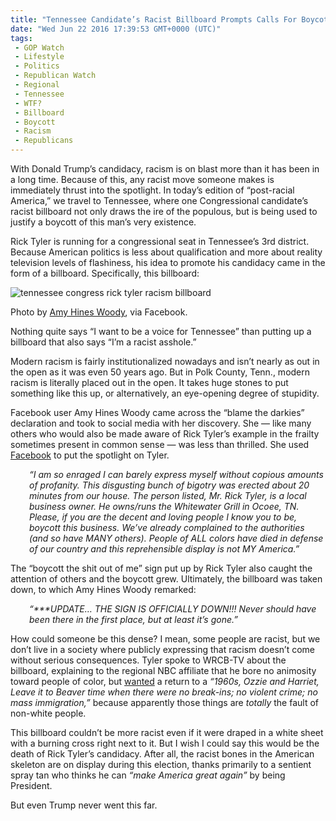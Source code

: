 ```yaml
---
title: "Tennessee Candidate’s Racist Billboard Prompts Calls For Boycott"
date: "Wed Jun 22 2016 17:39:53 GMT+0000 (UTC)"
tags: 
 - GOP Watch
 - Lifestyle
 - Politics
 - Republican Watch
 - Regional
 - Tennessee
 - WTF?
 - Billboard
 - Boycott
 - Racism
 - Republicans
---
```

<p><!--OffDef--></p><p>With Donald Trump&#x2019;s candidacy, racism is on blast more than it has been in a long time. Because of this, any racist move someone makes is immediately thrust into the spotlight. In today&#x2019;s edition of &#x201C;post-racial America,&#x201D; we travel to Tennessee, where one Congressional candidate&#x2019;s racist billboard not only draws the ire of the populous, but is being used to justify a boycott of this man&#x2019;s very existence.</p><p><!--Ads1--></p><p>Rick Tyler is running for a congressional seat in Tennessee&#x2019;s 3rd district. Because American politics is less about qualification and more about reality television levels of flashiness, his idea to promote his candidacy came in the form of a billboard. Specifically, this billboard:</p><div id="attachment_138590" style="width: 610px" class="wp-caption aligncenter"><img class="size-large wp-image-138590" src="//i1.wp.com/cdn.liberalamerica.org/wp-content/uploads/2016/06/13495307_10154900183329908_3584083896726242531_n-600x338.jpg?resize=600%2C338" alt="tennessee congress rick tyler racism billboard" srcset="//cdn.liberalamerica.org/wp-content/uploads/2016/06/13495307_10154900183329908_3584083896726242531_n.jpg 600w, //cdn.liberalamerica.org/wp-content/uploads/2016/06/13495307_10154900183329908_3584083896726242531_n.jpg 64w, //cdn.liberalamerica.org/wp-content/uploads/2016/06/13495307_10154900183329908_3584083896726242531_n.jpg 350w, //cdn.liberalamerica.org/wp-content/uploads/2016/06/13495307_10154900183329908_3584083896726242531_n.jpg 768w, //cdn.liberalamerica.org/wp-content/uploads/2016/06/13495307_10154900183329908_3584083896726242531_n.jpg 795w, //cdn.liberalamerica.org/wp-content/uploads/2016/06/13495307_10154900183329908_3584083896726242531_n.jpg 960w" sizes="(max-width: 600px) 100vw, 600px" data-recalc-dims="1">
<p class="wp-caption-text">Photo by <a href="https://www.facebook.com/photo.php?fbid=10154900183329908&amp;set=a.10150489609134908.458456.773804907&amp;type=3&amp;theater" onclick="__gaTracker(&apos;send&apos;, &apos;event&apos;, &apos;outbound-article&apos;, &apos;https://www.facebook.com/photo.php?fbid=10154900183329908&amp;set=a.10150489609134908.458456.773804907&amp;type=3&amp;theater&apos;, &apos;Amy Hines Woody&apos;);">Amy Hines Woody</a>, via Facebook.</p>
</div><p>Nothing quite says &#x201C;I want to be a voice for Tennessee&#x201D; than putting up a billboard that also says &#x201C;I&#x2019;m a racist asshole.&#x201D;</p><p>Modern racism is fairly institutionalized nowadays and isn&#x2019;t nearly as out in the open as it was even 50 years ago. But in Polk County, Tenn., modern racism is literally placed out in the open. It takes huge stones to put something like this up, or alternatively, an eye-opening degree of stupidity.</p><p>Facebook user Amy Hines Woody came across the &#x201C;blame the darkies&#x201D; declaration and took to social media with her discovery. She &#x2014; like many others who would also be made aware of Rick Tyler&#x2019;s example in the frailty sometimes present in common sense &#x2014; was less than thrilled. She used <a href="https://www.facebook.com/amy.h.woody?fref=nf" onclick="__gaTracker(&apos;send&apos;, &apos;event&apos;, &apos;outbound-article&apos;, &apos;https://www.facebook.com/amy.h.woody?fref=nf&apos;, &apos;Facebook&apos;);">Facebook</a> to put the spotlight on Tyler.</p><p style="padding-left: 30px"><em>&#x201C;I am so enraged I can barely express myself without copious amounts of profanity. This disgusting bunch of bigotry was erected about 20 minutes from our house. The person listed, Mr. Rick Tyler, is a local business owner. He owns/runs the Whitewater Grill in Ocoee, TN. Please, if you are the decent and loving people I know you to be, boycott this business. We&#x2019;ve already complained to the authorities (and so have MANY others). People of ALL colors have died in defense of our country and this reprehensible display is not MY America.&#x201D;</em></p><p>The &#x201C;boycott the shit out of me&#x201D; sign put up by Rick Tyler also caught the attention of others and the boycott grew. Ultimately, the billboard was taken down, to which Amy Hines Woody remarked:</p><p style="padding-left: 30px"><em>&#x201C;***UPDATE&#x2026; THE SIGN IS OFFICIALLY DOWN!!! Never should have been there in the first place, but at least it&#x2019;s gone.&#x201D;</em></p><p>How could someone be this dense? I mean, some people are racist, but we don&#x2019;t live in a society where publicly expressing that racism doesn&#x2019;t come without serious consequences. Tyler spoke to WRCB-TV about the billboard, explaining to the regional NBC affiliate that he bore no animosity toward people of color, but <a href="http://www.wrcbtv.com/story/32277324/make-america-white-again-campaign-sign-causing-controversy-in-polk-co" onclick="__gaTracker(&apos;send&apos;, &apos;event&apos;, &apos;outbound-article&apos;, &apos;http://www.wrcbtv.com/story/32277324/make-america-white-again-campaign-sign-causing-controversy-in-polk-co&apos;, &apos;wanted&apos;);">wanted</a> a return to a <em>&#x201C;1960s, Ozzie and Harriet, Leave it to Beaver time when there were no break-ins; no violent crime; no mass immigration,&#x201D;</em> because apparently those things are&#xA0;<em>totally&#xA0;</em>the fault of non-white people.</p><p><!--Ads2--></p><p>This billboard couldn&#x2019;t be more racist even if it were draped in a white sheet with a burning cross right next to it. But I wish I could say this would be the death of Rick Tyler&#x2019;s candidacy. After all, the racist bones in the American skeleton are on display during this election, thanks primarily to a sentient spray tan who thinks he can <em>&#x201C;make America great again&#x201D;</em> by being President.</p><p>But even Trump never went this far.</p>